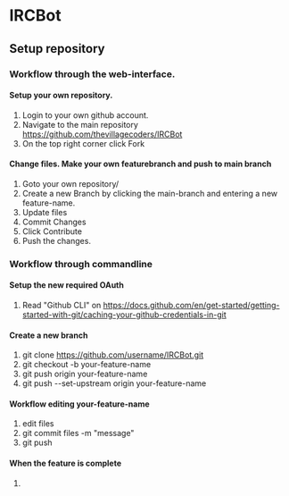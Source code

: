 # IRCBot
## Setup repository
### Workflow through the web-interface.

#### Setup your own repository.
  1) Login to your own github account. 
  2) Navigate to the main repository https://github.com/thevillagecoders/IRCBot
  3) On the top right corner click Fork

#### Change files. Make your own featurebranch and push to main branch
  1) Goto your own repository/
  2) Create a new Branch by clicking the main-branch and entering a new feature-name.
  3) Update files
  4) Commit Changes
  5) Click Contribute
  6) Push the changes.

### Workflow through commandline
#### Setup the new required OAuth
  1) Read "Github CLI" on https://docs.github.com/en/get-started/getting-started-with-git/caching-your-github-credentials-in-git

#### Create a new branch
  1) git clone https://github.com/username/IRCBot.git
  2) git checkout -b your-feature-name
  3) git push origin your-feature-name
  4) git push --set-upstream origin your-feature-name

#### Workflow editing your-feature-name
  1) edit files
  2) git commit files -m "message"
  3) git push

#### When the feature is complete
  1) 
